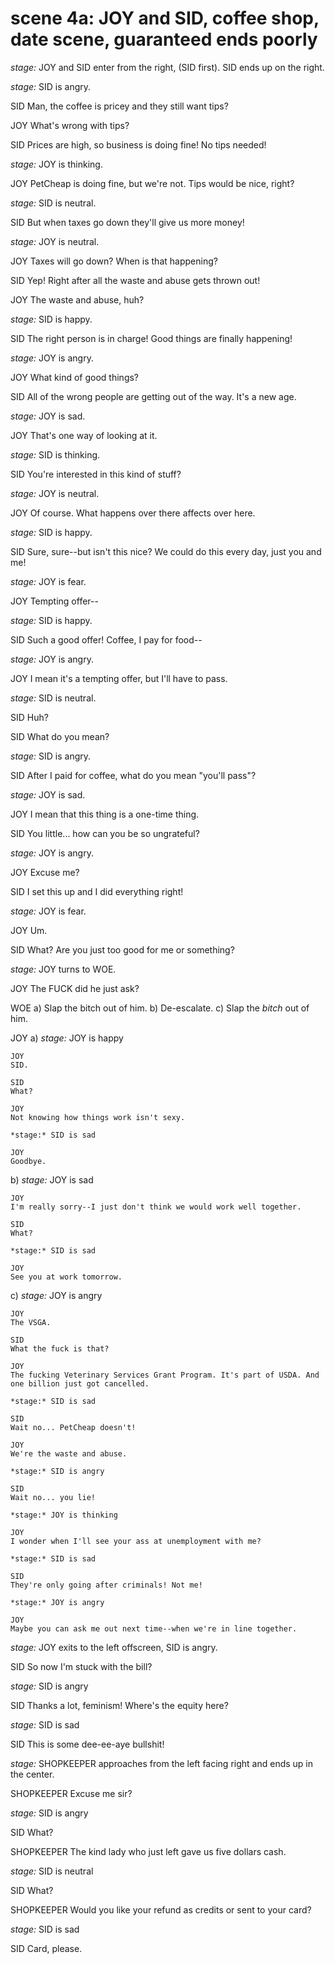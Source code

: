 # scene 4a: JOY and SID, coffee shop, date scene, guaranteed ends poorly

*stage:* JOY and SID enter from the right, (SID first). SID ends up on the right.

*stage:* SID is angry.

SID
Man, the coffee is pricey and they still want tips?

JOY
What's wrong with tips?

SID
Prices are high, so business is doing fine! No tips needed!

*stage:* JOY is thinking.

JOY
PetCheap is doing fine, but we're not. Tips would be nice, right?

*stage:* SID is neutral.

SID
But when taxes go down they'll give us more money!

*stage:* JOY is neutral.

JOY
Taxes will go down? When is that happening?

SID
Yep! Right after all the waste and abuse gets thrown out!

JOY
The waste and abuse, huh?

*stage:* SID is happy.

SID
The right person is in charge! Good things are finally happening!

*stage:* JOY is angry.

JOY
What kind of good things?

SID
All of the wrong people are getting out of the way. It's a new age.

*stage:* JOY is sad.

JOY
That's one way of looking at it.

*stage:* SID is thinking.

SID
You're interested in this kind of stuff?

*stage:* JOY is neutral.

JOY
Of course. What happens over there affects over here.

*stage:* SID is happy.

SID
Sure, sure--but isn't this nice? We could do this every day, just you and me!

*stage:* JOY is fear.

JOY
Tempting offer--

*stage:* SID is happy.

SID
Such a good offer! Coffee, I pay for food--

*stage:* JOY is angry.

JOY
I mean it's a tempting offer, but I'll have to pass.

*stage:* SID is neutral.

SID
Huh?

SID
What do you mean?

*stage:* SID is angry.

SID
After I paid for coffee, what do you mean "you'll pass"?

*stage:* JOY is sad.

JOY
I mean that this thing is a one-time thing.

SID
You little... how can you be so ungrateful?

*stage:* JOY is angry.

JOY
Excuse me?

SID
I set this up and I did everything right!

*stage:* JOY is fear.

JOY
Um.

SID
What? Are you just too good for me or something?

*stage:* JOY turns to WOE.

JOY
The FUCK did he just ask?

WOE
a) Slap the bitch out of him.
b) De-escalate.
c) Slap the *bitch* out of him.

JOY
a)
    *stage:* JOY is happy

    JOY
    SID.

    SID
    What?

    JOY
    Not knowing how things work isn't sexy.

    *stage:* SID is sad

    JOY
    Goodbye.


b)
    *stage:* JOY is sad

    JOY
    I'm really sorry--I just don't think we would work well together.

    SID
    What?

    *stage:* SID is sad

    JOY
    See you at work tomorrow.


c)
    *stage:* JOY is angry

    JOY
    The VSGA.

    SID
    What the fuck is that?

    JOY
    The fucking Veterinary Services Grant Program. It's part of USDA. And one billion just got cancelled.

    *stage:* SID is sad

    SID
    Wait no... PetCheap doesn't!

    JOY
    We're the waste and abuse.

    *stage:* SID is angry

    SID
    Wait no... you lie!

    *stage:* JOY is thinking

    JOY
    I wonder when I'll see your ass at unemployment with me?

    *stage:* SID is sad

    SID
    They're only going after criminals! Not me!

    *stage:* JOY is angry

    JOY
    Maybe you can ask me out next time--when we're in line together.


*stage:* JOY exits to the left offscreen, SID is angry.

SID
So now I'm stuck with the bill?

*stage:* SID is angry

SID
Thanks a lot, feminism! Where's the equity here?

*stage:* SID is sad

SID
This is some dee-ee-aye bullshit!

*stage:* SHOPKEEPER approaches from the left facing right and ends up in the center.

SHOPKEEPER
Excuse me sir?

*stage:* SID is angry

SID
What?

SHOPKEEPER
The kind lady who just left gave us five dollars cash.

*stage:* SID is neutral

SID
What?

SHOPKEEPER
Would you like your refund as credits or sent to your card?

*stage:* SID is sad

SID
Card, please.
